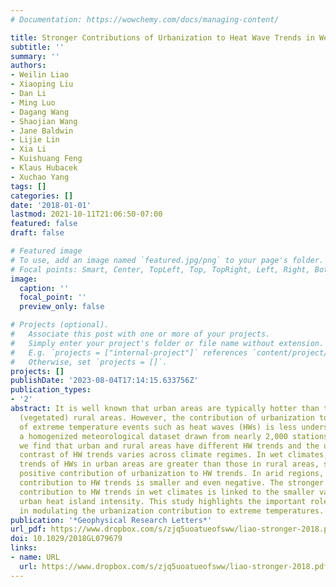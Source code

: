 ```yaml
---
# Documentation: https://wowchemy.com/docs/managing-content/

title: Stronger Contributions of Urbanization to Heat Wave Trends in Wet Climates
subtitle: ''
summary: ''
authors:
- Weilin Liao
- Xiaoping Liu
- Dan Li
- Ming Luo
- Dagang Wang
- Shaojian Wang
- Jane Baldwin
- Lijie Lin
- Xia Li
- Kuishuang Feng
- Klaus Hubacek
- Xuchao Yang
tags: []
categories: []
date: '2018-01-01'
lastmod: 2021-10-11T21:06:50-07:00
featured: false
draft: false

# Featured image
# To use, add an image named `featured.jpg/png` to your page's folder.
# Focal points: Smart, Center, TopLeft, Top, TopRight, Left, Right, BottomLeft, Bottom, BottomRight.
image:
  caption: ''
  focal_point: ''
  preview_only: false

# Projects (optional).
#   Associate this post with one or more of your projects.
#   Simply enter your project's folder or file name without extension.
#   E.g. `projects = ["internal-project"]` references `content/project/deep-learning/index.md`.
#   Otherwise, set `projects = []`.
projects: []
publishDate: '2023-08-04T17:14:15.633756Z'
publication_types:
- '2'
abstract: It is well known that urban areas are typically hotter than the surrounding
  (vegetated) rural areas. However, the contribution of urbanization to the trends
  of extreme temperature events such as heat waves (HWs) is less understood. Using
  a homogenized meteorological dataset drawn from nearly 2,000 stations in China,
  we find that urban and rural areas have different HW trends and the urban-rural
  contrast of HW trends varies across climate regimes. In wet climates, the increasing
  trends of HWs in urban areas are greater than those in rural areas, suggesting a
  positive contribution of urbanization to HW trends. In arid regions, the urbanization
  contribution to HW trends is smaller and even negative. The stronger urbanization
  contribution to HW trends in wet climates is linked to the smaller variability of
  urban heat island intensity. This study highlights the important role of local hydroclimate
  in modulating the urbanization contribution to extreme temperatures.
publication: '*Geophysical Research Letters*'
url_pdf: https://www.dropbox.com/s/zjq5uoatueofsww/liao-stronger-2018.pdf?dl=0
doi: 10.1029/2018GL079679
links:
- name: URL
  url: https://www.dropbox.com/s/zjq5uoatueofsww/liao-stronger-2018.pdf?dl=0
---
```

